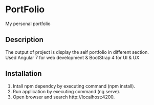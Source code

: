 # PortFolio
My personal portfolio

## Description
 The output of project is display the self portfolio in different section.  
 Used Angular 7 for web development & BootStrap 4 for UI & UX
 
## Installation 
1. Intall npm dependcy by executing command (npm install).
2. Run application by executing command (ng serve).
3. Open browser and search http://localhost:4200. 
